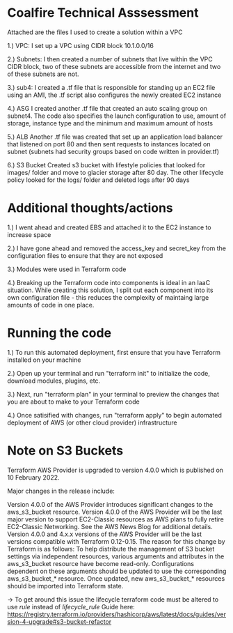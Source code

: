 # Coalfire Technical Asssessment

Attached are the files I used to create a solution within a VPC

1.) VPC:
I set up a VPC using CIDR block 10.1.0.0/16

2.) Subnets:
I then created a number of subnets that live within the VPC CIDR block, two of these subnets are accessible from the internet and two of these subnets are not.

3.) sub4:
I created a .tf file that is responsible for standing up an EC2 file using an AMI, the .tf script also configures the newly created EC2 instance

4.) ASG
I created another .tf file that created an auto scaling group on subnet4. The code also specifies the launch configuration to use, amount of storage, instance type and the minimum and maximum amount of hosts

5.) ALB
Another .tf file was created that set up an application load balancer that listened on port 80 and then sent requests to instances located on subnet (subnets had security groups based on code written in provider.tf)

6.) S3 Bucket
Created s3 bucket with lifestyle policies that looked for images/ folder and move to glacier storage after 80 day. The other lifecycle policy looked for the logs/ folder and deleted logs after 90 days

# Additional thoughts/actions

1.) I went ahead and created EBS and attached it to the EC2 instance to increase space

2.) I have gone ahead and removed the access_key and secret_key from the configuration files to ensure that they are not exposed

3.) Modules were used in Terraform code

4.) Breaking up the Terraform code into components is ideal in an IaaC situation. While creating this solution, I split out each component into its own configuration file - this reduces the complexity of maintaing large amounts of code in one place.

# Running the code

1.) To run this automated deployment, first ensure that you have Terraform installed on your machine

2.) Open up your terminal and run "terraform init" to initialize the code, download modules, plugins, etc.

3.) Next, run "terraform plan" in your terminal to preview the changes that you are about to make to your Terraform code

4.) Once satisified with changes, run "terraform apply" to begin automated deployment of AWS (or other cloud provider) infrastructure

# Note on S3 Buckets

Terraform AWS Provider is upgraded to version 4.0.0 which is published on 10 February 2022.

Major changes in the release include:

Version 4.0.0 of the AWS Provider introduces significant changes to the aws_s3_bucket resource.
Version 4.0.0 of the AWS Provider will be the last major version to support EC2-Classic resources as AWS plans to fully retire EC2-Classic Networking. See the AWS News Blog for additional details.
Version 4.0.0 and 4.x.x versions of the AWS Provider will be the last versions compatible with Terraform 0.12-0.15.
The reason for this change by Terraform is as follows: To help distribute the management of S3 bucket settings via independent resources, various arguments and attributes in the aws_s3_bucket resource have become read-only. Configurations dependent on these arguments should be updated to use the corresponding aws_s3_bucket_* resource. Once updated, new aws_s3_bucket_* resources should be imported into Terraform state.


-> To get around this issue the lifecycle terraform code must be altered to use _rule_ instead of _lifecycle_rule_
Guide here: https://registry.terraform.io/providers/hashicorp/aws/latest/docs/guides/version-4-upgrade#s3-bucket-refactor
